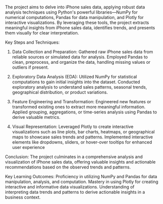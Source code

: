   The project aims to delve into iPhone sales data, applying robust data analysis techniques   using Python's powerful libraries—NumPy for numerical computations, Pandas for data manipulation, and Plotly for interactive visualizations. By leveraging these tools, the project extracts meaningful insights from iPhone sales data, identifies trends, and presents them visually for clear interpretation.

Key Steps and Techniques:

1. Data Collection and Preparation:
    Gathered raw iPhone sales data from reliable sources or simulated data for analysis.
Employed Pandas to clean, preprocess, and organize the data, handling missing values or outliers if present.

2. Exploratory Data Analysis (EDA):
    Utilized NumPy for statistical computations to gain initial insights into the dataset.
Conducted exploratory analysis to understand sales patterns, seasonal trends, geographical distribution, or product variations.

3. Feature Engineering and Transformation:
    Engineered new features or transformed existing ones to extract more meaningful information.
Applied grouping, aggregations, or time-series analysis using Pandas to derive valuable metrics.

4. Visual Representation:
    Leveraged Plotly to create interactive visualizations such as line plots, bar charts, heatmaps, or geographical maps to showcase sales trends and patterns.
Implemented interactive elements like dropdowns, sliders, or hover-over tooltips for enhanced user experience

Conclusion:
The project culminates in a comprehensive analysis and visualization of iPhone sales data, offering valuable insights and actionable recommendations based on the observed trends and patterns.

Key Learning Outcomes:
  Proficiency in utilizing NumPy and Pandas for data manipulation, analysis, and computation.
Mastery in using Plotly for creating interactive and informative data visualizations.
Understanding of interpreting data trends and patterns to derive actionable insights in a business context.
